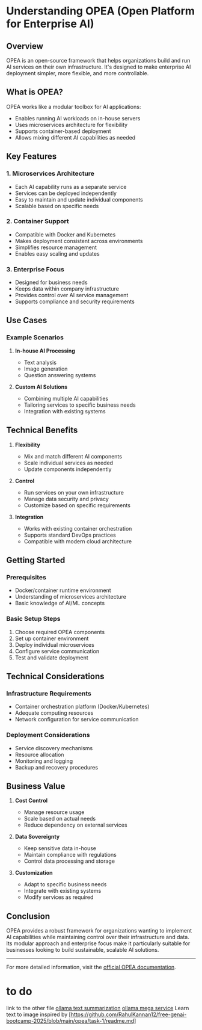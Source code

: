 # Understanding OPEA (Open Platform for Enterprise AI)

## Overview

OPEA is an open-source framework that helps organizations build and run AI services on their own infrastructure. It's designed to make enterprise AI deployment simpler, more flexible, and more controllable.

## What is OPEA?

OPEA works like a modular toolbox for AI applications:

- Enables running AI workloads on in-house servers
- Uses microservices architecture for flexibility
- Supports container-based deployment
- Allows mixing different AI capabilities as needed

## Key Features

### 1. Microservices Architecture

- Each AI capability runs as a separate service
- Services can be deployed independently
- Easy to maintain and update individual components
- Scalable based on specific needs

### 2. Container Support

- Compatible with Docker and Kubernetes
- Makes deployment consistent across environments
- Simplifies resource management
- Enables easy scaling and updates

### 3. Enterprise Focus

- Designed for business needs
- Keeps data within company infrastructure
- Provides control over AI service management
- Supports compliance and security requirements

## Use Cases

### Example Scenarios

1. **In-house AI Processing**

   - Text analysis
   - Image generation
   - Question answering systems

2. **Custom AI Solutions**
   - Combining multiple AI capabilities
   - Tailoring services to specific business needs
   - Integration with existing systems

## Technical Benefits

1. **Flexibility**

   - Mix and match different AI components
   - Scale individual services as needed
   - Update components independently

2. **Control**

   - Run services on your own infrastructure
   - Manage data security and privacy
   - Customize based on specific requirements

3. **Integration**
   - Works with existing container orchestration
   - Supports standard DevOps practices
   - Compatible with modern cloud architecture

## Getting Started

### Prerequisites

- Docker/container runtime environment
- Understanding of microservices architecture
- Basic knowledge of AI/ML concepts

### Basic Setup Steps

1. Choose required OPEA components
2. Set up container environment
3. Deploy individual microservices
4. Configure service communication
5. Test and validate deployment

## Technical Considerations

### Infrastructure Requirements

- Container orchestration platform (Docker/Kubernetes)
- Adequate computing resources
- Network configuration for service communication

### Deployment Considerations

- Service discovery mechanisms
- Resource allocation
- Monitoring and logging
- Backup and recovery procedures

## Business Value

1. **Cost Control**

   - Manage resource usage
   - Scale based on actual needs
   - Reduce dependency on external services

2. **Data Sovereignty**

   - Keep sensitive data in-house
   - Maintain compliance with regulations
   - Control data processing and storage

3. **Customization**
   - Adapt to specific business needs
   - Integrate with existing systems
   - Modify services as required

## Conclusion

OPEA provides a robust framework for organizations wanting to implement AI capabilities while maintaining control over their infrastructure and data. Its modular approach and enterprise focus make it particularly suitable for businesses looking to build sustainable, scalable AI solutions.

---

For more detailed information, visit the [official OPEA documentation](https://opea-project.github.io/latest/index.html).

# to do

link to the other file
[ollama text summarization](ollama-text-summarization.md)
[ollama mega service](mega-service.md)
Learn text to image inspired by [https://github.com/RahulKannan12/free-genai-bootcamp-2025/blob/main/opea/task-1/readme.md]
